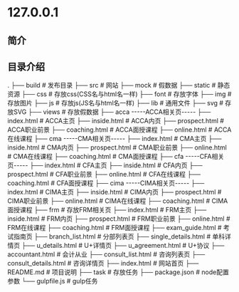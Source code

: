 # 127.0.0.1
## 简介
## 目录介绍
.
├── build                                   # 发布目录
├── src                                     # 网站
     ├── mock                               # 假数据
     ├── static                             # 静态资源
           ├── css                                # 存放css(CSS名与html名一样)
           ├── font                               # 存放字体
           ├── img                                # 存放图片
           ├── js                                 # 存放js(JS名与html名一样)
           ├── lib                                # 通用文件
           ├── svg                                # 存放SVG
     ├── views                                    # 存放假数据
           ├── acca                               -----ACCA相关页-----
                ├── index.html                    # ACCA主页
                ├── inside.html                   # ACCA内页
                ├── prospect.html                 # ACCA职业前景
                ├── coaching.html                 # ACCA面授课程
                ├── online.html                   # ACCA在线课程
           ├── cma                                -----CMA相关页-----
                ├── index.html                    # CMA主页
                ├── inside.html                   # CMA内页
                ├── prospect.html                 # CMA职业前景
                ├── online.html                   # CMA在线课程
                ├── coaching.html                 # CMA面授课程
           ├── cfa                                -----CFA相关页-----
                ├── index.html                    # CFA主页
                ├── inside.html                   # CFA内页
                ├── prospect.html                 # CFA职业前景
                ├── online.html                   # CFA在线课程
                ├── coaching.html                 # CFA面授课程
           ├── cima                               -----CIMA相关页-----
                ├── index.html                    # CIMA主页
                ├── inside.html                   # CIMA内页
                ├── prospect.html                 # CIMA职业前景
                ├── online.html                   # CIMA在线课程
                ├── coaching.html                 # CIMA面授课程
           ├── frm                                # 存放FRM相关页
                ├── index.html                    # FRM主页
                ├── inside.html                   # FRM内页
                ├── prospect.html                 # FRM职业前景
                ├── online.html                   # FRM在线课程
                ├── coaching.html                 # FRM面授课程
           ├── exam_guide.html                                 # 考试指南页
           ├── branch_list.html                                # 分部列表页
           ├── single_details.html                             # 单科详情页
           ├── u_details.html                                  # U+详情页
           ├── u_agreement.html                                # U+协议
           ├── accountant.html                                 # 会计从业
           ├── consult_list.html                               # 咨询列表页
           ├── consult_details.html                            # 咨询详情页
     ├── index.html                                            # 网站首页
├── README.md                                                  # 项目说明
├── task                                                       # 存放任务
├── package.json                                               # node配置参数
└── gulpfile.js                                                # gulp任务
